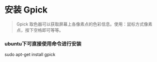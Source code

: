 # 安装 Gpick
>Gpick 取色器可以获取屏幕上各像素点的色彩信息。使用：鼠标方式像素点，按下空格即可等等。

### ubuntu下可直接使用命令进行安装
sudo apt-get install gpick
